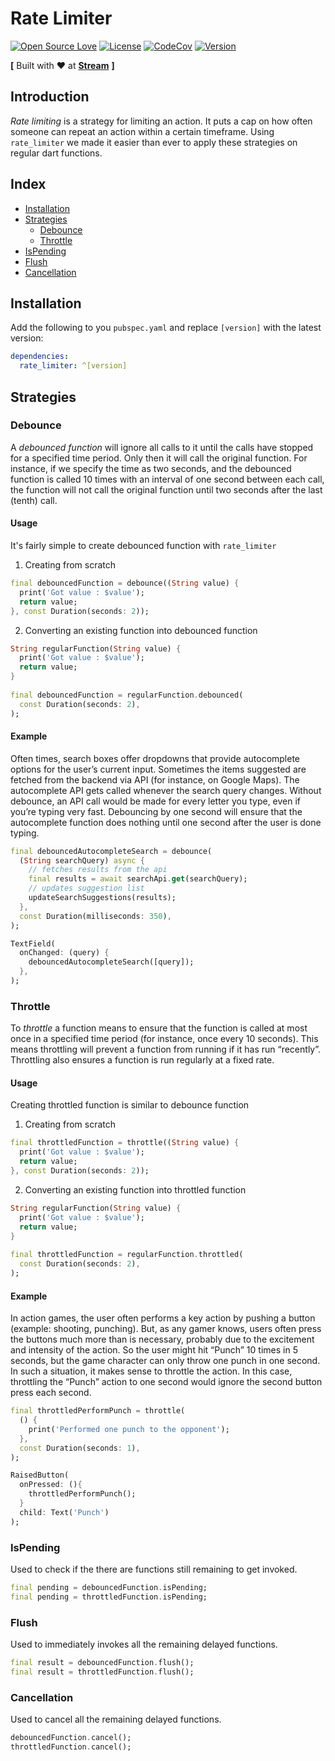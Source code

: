 # Rate Limiter

[![Open Source Love](https://badges.frapsoft.com/os/v1/open-source.svg?v=102)](https://opensource.org/licenses/MIT) [![License](https://img.shields.io/badge/license-MIT-blue.svg)](https://github.com/GetStream/rate_limit/blob/master/LICENSE) [![CodeCov](https://codecov.io/gh/GetStream/rate_limiter/branch/master/graph/badge.svg)](https://codecov.io/gh/GetStream/rate_limiter) [![Version](https://img.shields.io/pub/v/rate_limiter.svg)](https://pub.dartlang.org/packages/rate_limiter)

**[** Built with ♥ at [<strong>Stream</strong>](https://getstream.io/) **]**

## Introduction
_Rate limiting_ is a strategy for limiting an action. It puts a cap on how often someone can repeat an action within a certain timeframe. Using `rate_limiter` we made it easier than ever to apply these strategies on regular dart functions.

## Index
- [Installation](#installation)
- [Strategies](#strategies)
	- [Debounce](#debounce)
	- [Throttle](#throttle)
- [IsPending](#is-pending)
- [Flush](#flush)
- [Cancellation](#cancellation)
    
## Installation
Add the following to you  `pubspec.yaml`  and replace  `[version]`  with the latest version:
```yaml
dependencies:
  rate_limiter: ^[version]
```

## Strategies
### Debounce
A _debounced function_ will ignore all calls to it until the calls have stopped for a specified time period. Only then it will call the original function. For instance, if we specify the time as two seconds, and the debounced function is called 10 times with an interval of one second between each call, the function will not call the original function until two seconds after the last (tenth) call.

#### Usage
It's fairly simple to create debounced function with `rate_limiter`

1. Creating from scratch
```dart
final debouncedFunction = debounce((String value) {  
  print('Got value : $value');  
  return value;  
}, const Duration(seconds: 2));
```
2. Converting an existing function into debounced function
```dart
String regularFunction(String value) {  
  print('Got value : $value');  
  return value;  
}  
  
final debouncedFunction = regularFunction.debounced(  
  const Duration(seconds: 2),  
);
```

#### Example
Often times, search boxes offer dropdowns that provide autocomplete options for the user’s current input. Sometimes the items suggested are fetched from the backend via API (for instance, on Google Maps). The autocomplete API gets called whenever the search query changes. Without debounce, an API call would be made for every letter you type, even if you’re typing very fast. Debouncing by one second will ensure that the autocomplete function does nothing until one second after the user is done typing.
```dart
final debouncedAutocompleteSearch = debounce(
  (String searchQuery) async {
    // fetches results from the api
    final results = await searchApi.get(searchQuery);
    // updates suggestion list
    updateSearchSuggestions(results);
  },
  const Duration(milliseconds: 350),
);

TextField(
  onChanged: (query) {
    debouncedAutocompleteSearch([query]);
  },
);
```



### Throttle
To _throttle_ a function means to ensure that the function is called at most once in a specified time period (for instance, once every 10 seconds). This means throttling will prevent a function from running if it has run “recently”. Throttling also ensures a function is run regularly at a fixed rate.

#### Usage
Creating throttled function is similar to debounce function

1. Creating from scratch
```dart
final throttledFunction = throttle((String value) {  
  print('Got value : $value');  
  return value;  
}, const Duration(seconds: 2));
```
2. Converting an existing function into throttled function
```dart
String regularFunction(String value) {  
  print('Got value : $value');  
  return value;  
}  
  
final throttledFunction = regularFunction.throttled(  
  const Duration(seconds: 2),  
);
```

#### Example
In action games, the user often performs a key action by pushing a button (example: shooting, punching). But, as any gamer knows, users often press the buttons much more than is necessary, probably due to the excitement and intensity of the action. So the user might hit “Punch” 10 times in 5 seconds, but the game character can only throw one punch in one second. In such a situation, it makes sense to throttle the action. In this case, throttling the “Punch” action to one second would ignore the second button press each second.

```dart
final throttledPerformPunch = throttle(
  () {
    print('Performed one punch to the opponent');
  },
  const Duration(seconds: 1),
);

RaisedButton(
  onPressed: (){
    throttledPerformPunch();
  }
  child: Text('Punch')
);
```

### IsPending
Used to check if the there are functions still remaining to get invoked.
```dart
final pending = debouncedFunction.isPending;
final pending = throttledFunction.isPending;
```

### Flush
Used to immediately invokes all the remaining delayed functions.
```dart
final result = debouncedFunction.flush();
final result = throttledFunction.flush();
```

### Cancellation
Used to cancel all the remaining delayed functions.
```dart
debouncedFunction.cancel();  
throttledFunction.cancel();
```